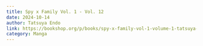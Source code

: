 ```yaml
---
title: Spy x Family Vol. 1 - Vol. 12
date: 2024-10-14
author: Tatsuya Endo
link: https://bookshop.org/p/books/spy-x-family-vol-1-volume-1-tatsuya-endo/17794864?ean=9781974715466&next=t&next=t
category: Manga
---
```


